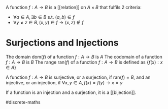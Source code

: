 A function $f : A \to B$ is a [[relation]] on $A \times B$ that fulfils 2 criteria:
- $\forall a \in A, \exists b \in B \text{ s.t. } (a,b) \in f$
- $\forall y \ne z \in B, (x,y) \in f \rightarrow (x,z) \notin f$

# Surjections and Injections
The domain $\text{dom}(f)$ of a function $f: A \to B$ is $A$
The codomain of a function $f : A \to B$ is $B$
The range $\text{ran}(f)$ of a function $f : A \to B$ is defined as $\{f(x) : x \in A\}$

A function $f : A \to B$ is surjective, or a surjection, if $\text{ran}(f) = B$, and an injective, or an injection, if $\forall x,y \in A, f(x) = f(y) \rightarrow x = y$

If a function is an injection and a  surjection, it is a [[bijection]].

#discrete-maths